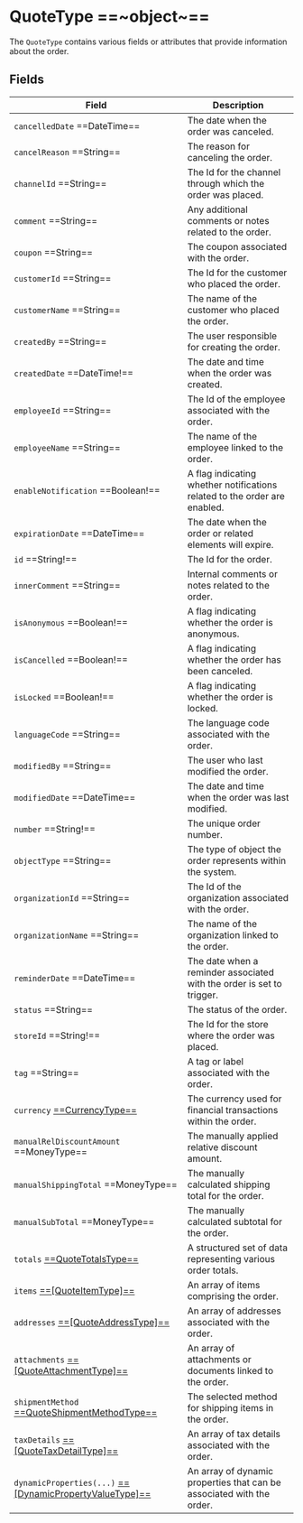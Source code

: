 # QuoteType ==~object~==

The `QuoteType` contains various fields or attributes that provide information about the order. 

## Fields

| Field                                         | Description                                                                       |
| --------------------------------------------- | --------------------------------------------------------------------------------- |
| `cancelledDate`  ==DateTime==                 | The date when the order was canceled.                                             |
| `cancelReason`  ==String==                    | The reason for canceling the order.                                               |
| `channelId`  ==String==                       | The Id for the channel through which the order was placed.                        |
| `comment`  ==String==                         | Any additional comments or notes related to the order.                            |
| `coupon`  ==String==                          | The coupon associated with the order.                                             |
| `customerId`  ==String==                      | The Id for the customer who placed the order.                                     |
| `customerName`  ==String==                    | The name of the customer who placed the order.                                    |
| `createdBy`  ==String==                       | The user responsible for creating the order.                                      |
| `createdDate`  ==DateTime!==                  | The date and time when the order was created.                                     |
| `employeeId`  ==String==                      | The Id of the employee associated with the order.                                 |
| `employeeName`  ==String==                    | The name of the employee linked to the order.                                     |
| `enableNotification`  ==Boolean!==            | A flag indicating whether notifications related to the order are enabled.         |
| `expirationDate`  ==DateTime==                | The date when the order or related elements will expire.                          |
| `id`  ==String!==                             | The Id for the order.                                                             |
| `innerComment`  ==String==                    | Internal comments or notes related to the order.                                  |
| `isAnonymous`  ==Boolean!==                   | A flag indicating whether the order is anonymous.                         |
| `isCancelled`  ==Boolean!==                   | A flag indicating whether the order has been canceled.                    |
| `isLocked`  ==Boolean!==                      | A flag indicating whether the order is locked.                            |
| `languageCode`  ==String==                    | The language code associated with the order.                                      |
| `modifiedBy`  ==String==                      | The user who last modified the order.                                             |
| `modifiedDate`  ==DateTime==                  | The date and time when the order was last modified.                               |
| `number`  ==String!==                         | The unique order number.                                                          |
| `objectType`  ==String==                      | The type of object the order represents within the system.                        |
| `organizationId`  ==String==                  | The Id of the organization associated with the order.                             |
| `organizationName`  ==String==                | The name of the organization linked to the order.                                 |
| `reminderDate`  ==DateTime==                  | The date when a reminder associated with the order is set to trigger.             |
| `status`  ==String==                          | The status of the order.                                                          |
| `storeId`  ==String!==                        | The Id for the store where the order was placed.                                  |
| `tag`  ==String==                             | A tag or label associated with the order.                                         |   
| `currency` [ ==CurrencyType== ](../../Order/objects/currency-type.md) | The currency used for financial transactions within the order. |
| `manualRelDiscountAmount`  ==MoneyType==      | The manually applied relative discount amount.                                    |
| `manualShippingTotal`  ==MoneyType==          | The manually calculated shipping total for the order.                             |
| `manualSubTotal`  ==MoneyType==               | The manually calculated subtotal for the order.                                   |
| `totals` [ ==QuoteTotalsType== ](QuoteTotalsType.md)| A structured set of data representing various order totals.                 |
| `items` [ ==[QuoteItemType]== ](QuoteItemtype.md) | An array of items comprising the order.                                       |
| `addresses` [ ==[QuoteAddressType]== ](QuoteAddressType.md) | An array of addresses associated with the order.                    |
| `attachments` [ ==[QuoteAttachmentType]== ](QuoteAttachmentType.md) | An array of attachments or documents linked to the order.   |
| `shipmentMethod` [ ==QuoteShipmentMethodType== ](QuoteShipmentMethodType.md)| The selected method for shipping items in the order.|
| `taxDetails` [ ==[QuoteTaxDetailType]== ](QuoteTaxDetailType.md) | An array of tax details associated with the order.             |
| `dynamicProperties(...)` [ ==[DynamicPropertyValueType]== ](../../Cart/objects/dynamic-property-value-type.md) | An array of dynamic properties that can be associated with the order.     |